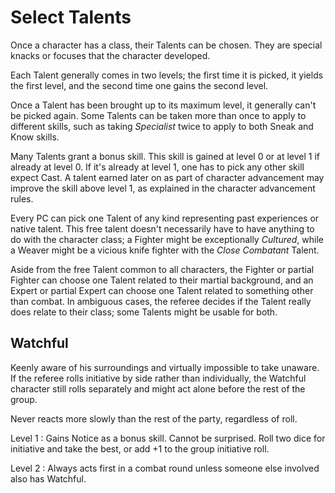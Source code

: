 
# Select Talents

Once a character has a class, their Talents can be chosen. They are special knacks or focuses that the character developed.

Each Talent generally comes in two levels; the first time it is picked, it yields the first level, and the second time one gains the second level.

Once a Talent has been brought up to its maximum level, it generally can't be picked again. Some Talents can be taken more than once to apply to different skills, such as taking _Specialist_ twice to apply to both Sneak and Know skills.

Many Talents grant a bonus skill. This skill is gained at level 0 or at level 1 if already at level 0. If it's already at level 1, one has to pick any other skill expect Cast. A talent earned later on as part of character advancement may improve the skill above level 1, as explained in the character advancement rules.

Every PC can pick one Talent of any kind representing past experiences or native talent. This free talent doesn't necessarily have to have anything to do with the character class; a Fighter might be exceptionally _Cultured_, while a Weaver might be a vicious knife fighter with the _Close Combatant_ Talent.

Aside from the free Talent common to all characters, the Fighter or partial Fighter can choose one Talent related to their martial background, and an Expert or partial Expert can choose one Talent related to something other than combat. In ambiguous cases, the referee decides if the Talent really does relate to their class; some Talents might be usable for both.


## Watchful

Keenly aware of his surroundings and virtually impossible to take unaware. If the referee rolls initiative by side rather than individually, the Watchful character still rolls separately and might act alone before the rest of the group.

Never reacts more slowly than the rest of the party, regardless of roll.

Level 1
: Gains Notice as a bonus skill. Cannot be surprised. Roll two dice for initiative and take the best, or add +1 to the group initiative roll.

Level 2
: Always acts first in a combat round unless someone else involved also has Watchful.

